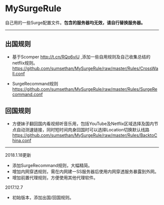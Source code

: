 # MySurgeRule

自己用的一些Surge配置文件。**包含的服务器均无效，请自行替换服务器。**


------

## 出国规则<br>
 - 基于Scomper http://t.cn/RQo6viU ,添加一些自用规则及自己收集总结的netflix规则。<br>
https://github.com/sumsethan/MySurgeRule/raw/master/Rules/CrossWall.conf

 - SurgeRecommand规则<br>
 https://github.com/sumsethan/MySurgeRule/raw/master/Rules/SurgeRecommand.conf

## 回国规则<br>
 - 方便妹子翻回国内看视频听音乐用，包括YouTube及Netflix区域选择及国内节点自动测速链接，同时短时间肉身回国时可以选择Location切换默认线路<br>
https://github.com/sumsethan/MySurgeRule/raw/master/Rules/BacktoChina.conf


------
2018.1.18更新
 - 添加SurgeRecommand规则，大幅精简。
 - 增加内网穿透规则，需在内网建一SS服务器后使用内网穿透服务暴露到外网。
 - 增加前置代理规则，方便使用其他代理软件。
 
2017.12.7
- 初始版本，添加出国/回国规则。
